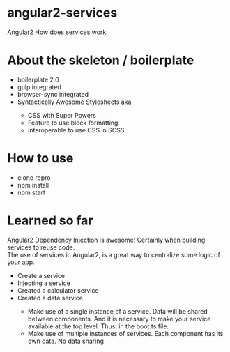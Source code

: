 # angular2-services
Angular2 How does services work.

# About the skeleton / boilerplate
<ul>
    <li>boilerplate 2.0</li>
    <li>gulp integrated</li>
    <li>browser-sync integrated</li>
    <li>Syntactically Awesome Stylesheets aka</li>
        <ul>
            <li>CSS with Super Powers</li>
            <li>Feature to use block formatting</li>
            <li>interoperable to use CSS in SCSS</li>
        </ul>
</ul>

# How to use
<ul>
    <li>clone repro</li>
    <li>npm install</li>
    <li>npm start</li>
</ul>

# Learned so far
<p>Angular2 Dependency Injection is awesome! Certainly when building services to reuse code.<br>
The use of services in Angular2, is a great way to centralize some logic of your app.
</p>

<ul>
    <li>Create a service</li>
    <li>Injecting a service</li>
    <li>Created a calculator service</li>
    <li>Created a data service</li>
    <ul>
        <li>Make use of a single instance of a service. Data will be shared between components.
            And it is necessary to make your service available at the top level. Thus, in the boot.ts file.
        </li>
        <li>Make use of multiple instances of services. Each component has its own data. No data sharing</li>
    </ul>
</ul>
